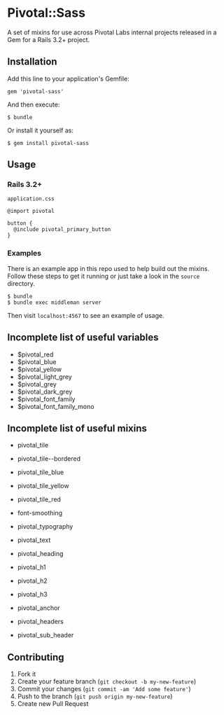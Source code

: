 # Pivotal::Sass

A set of mixins for use across Pivotal Labs internal projects released in a Gem for a Rails 3.2+ project.

## Installation

Add this line to your application's Gemfile:

    gem 'pivotal-sass'

And then execute:

    $ bundle

Or install it yourself as:

    $ gem install pivotal-sass

## Usage

### Rails 3.2+

`application.css`

    @import pivotal

    button {
      @include pivotal_primary_button
    }

### Examples

There is an example app in this repo used to help build out the mixins. Follow these steps to get it running or just take a look in the `source` directory.

	$ bundle
	$ bundle exec middleman server
	
Then visit `localhost:4567` to see an example of usage.

## Incomplete list of useful variables

- $pivotal_red
- $pivotal_blue
- $pivotal_yellow
- $pivotal_light_grey
- $pivotal_grey
- $pivotal_dark_grey
- $pivotal_font_family
- $pivotal_font_family_mono

## Incomplete list of useful mixins

- pivotal_tile
- pivotal_tile--bordered
- pivotal_tile_blue
- pivotal_tile_yellow
- pivotal_tile_red

- font-smoothing
- pivotal_typography
- pivotal_text
- pivotal_heading
- pivotal_h1
- pivotal_h2
- pivotal_h3
- pivotal_anchor
- pivotal_headers
- pivotal_sub_header

## Contributing

1. Fork it
2. Create your feature branch (`git checkout -b my-new-feature`)
3. Commit your changes (`git commit -am 'Add some feature'`)
4. Push to the branch (`git push origin my-new-feature`)
5. Create new Pull Request
